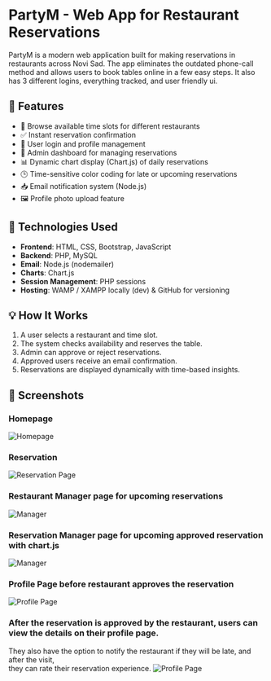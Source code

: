 # PartyM - Web App for Restaurant Reservations

PartyM is a modern web application built for making reservations in restaurants across Novi Sad. The app eliminates the outdated phone-call method and allows users to book tables online in a few easy steps. It also has 3 different logins, everything tracked, and user friendly ui.

## 🌟 Features

- 📅 Browse available time slots for different restaurants
- ✅ Instant reservation confirmation
- 🔐 User login and profile management
- 💬 Admin dashboard for managing reservations
- 📊 Dynamic chart display (Chart.js) of daily reservations
- 🕒 Time-sensitive color coding for late or upcoming reservations
- 📥 Email notification system (Node.js)
- 🖼️ Profile photo upload feature

## 🔧 Technologies Used

- **Frontend**: HTML, CSS, Bootstrap, JavaScript
- **Backend**: PHP, MySQL
- **Email**: Node.js (nodemailer)
- **Charts**: Chart.js
- **Session Management**: PHP sessions
- **Hosting**: WAMP / XAMPP locally (dev) & GitHub for versioning

## 💡 How It Works

1. A user selects a restaurant and time slot.
2. The system checks availability and reserves the table.
3. Admin can approve or reject reservations.
4. Approved users receive an email confirmation.
5. Reservations are displayed dynamically with time-based insights.

## 📸 Screenshots

### Homepage
![Homepage](screenshots/index.png)

### Reservation
![Reservation Page](screenshots/rez.jpg)

### Restaurant Manager page for upcoming reservations
![Manager](screenshots/menadzer.png)

### Reservation Manager page for upcoming approved reservation with chart.js
![Manager](screenshots/pregled.png)

### Profile Page before restaurant approves the reservation
![Profile Page](screenshots/profilrez1.png)

### After the reservation is approved by the restaurant, users can view the details on their profile page.  
They also have the option to notify the restaurant if they will be late, and after the visit,  
they can rate their reservation experience. 
![Profile Page](screenshots/profilrez2.png)


